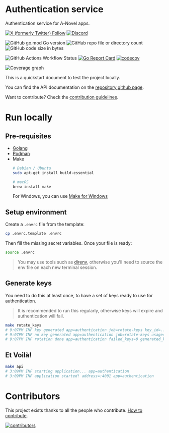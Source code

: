 # Authentication service

Authentication service for A-Novel apps.

[![X (formerly Twitter) Follow](https://img.shields.io/twitter/follow/agora_ecrivains)](https://twitter.com/agora_ecrivains)
[![Discord](https://img.shields.io/discord/1315240114691248138?logo=discord)](https://discord.gg/D7rqySm8)

![GitHub go.mod Go version](https://img.shields.io/github/go-mod/go-version/a-novel/authentication)
![GitHub repo file or directory count](https://img.shields.io/github/directory-file-count/a-novel/authentication)
![GitHub code size in bytes](https://img.shields.io/github/languages/code-size/a-novel/authentication)

![GitHub Actions Workflow Status](https://img.shields.io/github/actions/workflow/status/a-novel/authentication/main.yaml)
[![Go Report Card](https://goreportcard.com/badge/github.com/a-novel/authentication)](https://goreportcard.com/report/github.com/a-novel/authentication)
[![codecov](https://codecov.io/gh/a-novel/authentication/graph/badge.svg?token=cnSwTJ2q4n)](https://codecov.io/gh/a-novel/authentication)

![Coverage graph](https://codecov.io/gh/a-novel/authentication/graphs/sunburst.svg?token=cnSwTJ2q4n)

This is a quickstart document to test the project locally.

You can find the API documentation on the [repository github page](https://a-novel.github.io/authentication/).

Want to contribute? Check the [contribution guidelines](CONTRIBUTING.md).

# Run locally

## Pre-requisites

- [Golang](https://go.dev/doc/install)
- [Podman](https://podman.io/docs/installation)
- Make
  ```bash
  # Debian / Ubuntu
  sudo apt-get install build-essential
  
  # macOS
  brew install make
  ```
  For Windows, you can use [Make for Windows](https://gnuwin32.sourceforge.net/packages/make.htm)

## Setup environment

Create a `.envrc` file from the template:

```bash
cp .envrc.template .envrc
```

Then fill the missing secret variables. Once your file is ready:

```bash
source .envrc
```

> You may use tools such as [direnv](https://direnv.net/), otherwise you'll need to source the env file on each new
> terminal session.

## Generate keys

You need to do this at least once, to have a set of keys ready to use for authentication.

> It is recommended to run this regularly, otherwise keys will expire and authentication
> will fail.

```bash
make rotate_keys
# 9:07PM INF key generated app=authentication job=rotate-keys key_id=... usage=auth
# 9:07PM INF no key generated app=authentication job=rotate-keys usage=refresh
# 9:07PM INF rotation done app=authentication failed_keys=0 generated_keys=1 job=rotate-keys total_keys=2
```

## Et Voilà!

```bash
make api
# 3:09PM INF starting application... app=authentication
# 3:09PM INF application started! address=:4001 app=authentication
```

# Contributors

This project exists thanks to all the people who contribute. [How to contribute](CONTRIBUTING.md).

<a href="https://github.com/a-novel/authentication/graphs/contributors">
  <img 
    alt="contributors" 
    src="https://opencollective.com/golangci-lint/contributors.svg?width=890&button=false&skip=golangcidev,golangcibot,dependabot%5Bbot%5D" 
  />
</a>